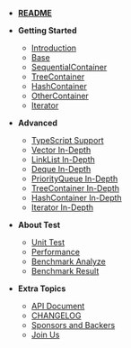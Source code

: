 - [**README**](/README.md 'Js-sdsl README')
- **Getting Started**
  - [Introduction](/start/introduction.md)
  - [Base](/start/base.md 'super abstract class Base')
  - [SequentialContainer](/start/sequential-container.md)
  - [TreeContainer](/start/tree-container.md)
  - [HashContainer](/start/hash-container.md)
  - [OtherContainer](/start/other-container.md)
  - [Iterator](/start/iterator.md)

- **Advanced**
  - [TypeScript Support](/advance/typescript-support.md)
  - [Vector In-Depth](/advance/vector.md)
  - [LinkList In-Depth](/advance/linklist.md)
  - [Deque In-Depth](/advance/deque.md)
  - [PriorityQueue In-Depth](/advance/priority-queue.md)
  - [TreeContainer In-Depth](/advance/tree-container.md)
  - [HashContainer In-Depth](/advance/hash-container.md)
  - [Iterator In-Depth](/advance/iterator.md)

- **About Test**
  - [Unit Test](/test/unit-test.md)
  - [Performance](/test/performance-test.md)
  - [Benchmark Analyze](/test/benchmark-analyze)
  - [Benchmark Result](/test/benchmark-result)

- **Extra Topics**
  - [API Document](/more/api-document.md)
  - [CHANGELOG](/more/changelog)
  - [Sponsors and Backers](/more/sponsors.md)
  - [Join Us](/more/join-us.md)

